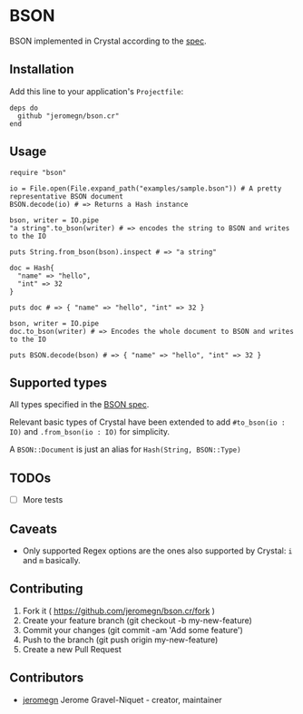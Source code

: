 # BSON

BSON implemented in Crystal according to the [spec](http://bsonspec.org/spec.html).

## Installation

Add this line to your application's `Projectfile`:

```crystal
deps do
  github "jeromegn/bson.cr"
end
```

## Usage

```crystal
require "bson"

io = File.open(File.expand_path("examples/sample.bson")) # A pretty representative BSON document
BSON.decode(io) # => Returns a Hash instance

bson, writer = IO.pipe
"a string".to_bson(writer) # => encodes the string to BSON and writes to the IO

puts String.from_bson(bson).inspect # => "a string"

doc = Hash{
  "name" => "hello",
  "int" => 32
}

puts doc # => { "name" => "hello", "int" => 32 }

bson, writer = IO.pipe
doc.to_bson(writer) # => Encodes the whole document to BSON and writes to the IO

puts BSON.decode(bson) # => { "name" => "hello", "int" => 32 }
```

## Supported types

All types specified in the [BSON spec](http://bsonspec.org/spec.html).

Relevant basic types of Crystal have been extended to add `#to_bson(io : IO)` and `.from_bson(io : IO)` for simplicity.

A `BSON::Document` is just an alias for `Hash(String, BSON::Type)`

## TODOs

- [ ] More tests

## Caveats

- Only supported Regex options are the ones also supported by Crystal: `i` and `m` basically.

## Contributing

1. Fork it ( https://github.com/jeromegn/bson.cr/fork )
2. Create your feature branch (git checkout -b my-new-feature)
3. Commit your changes (git commit -am 'Add some feature')
4. Push to the branch (git push origin my-new-feature)
5. Create a new Pull Request

## Contributors

- [jeromegn](https://github.com/jeromegn) Jerome Gravel-Niquet - creator, maintainer
